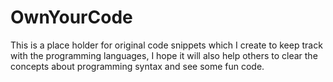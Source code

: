 # OwnYourCode
This is a place holder for original code snippets which I create to keep track with the programming languages, 
I hope it will also help others to clear the concepts about programming syntax and see some fun code.
